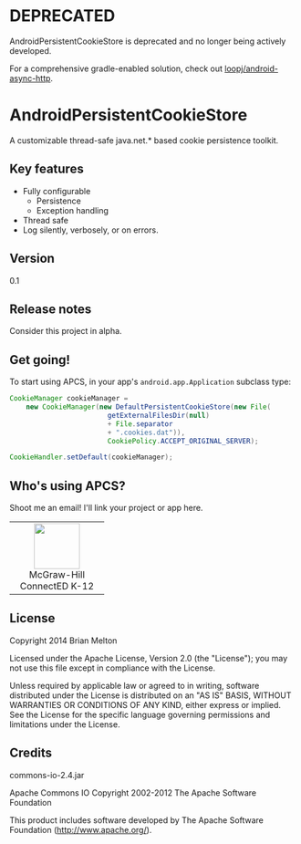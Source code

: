 # DEPRECATED

AndroidPersistentCookieStore is deprecated and no longer being actively developed.

For a comprehensive gradle-enabled solution, check out [loopj/android-async-http](https://github.com/loopj/android-async-http).

AndroidPersistentCookieStore
=========

A customizable thread-safe java.net.* based cookie persistence toolkit.

Key features
--
  - Fully configurable
    * Persistence
    * Exception handling
  - Thread safe
  - Log silently, verbosely, or on errors.

Version
--
0.1

Release notes
--
Consider this project in alpha. 

Get going!
--
To start using APCS, in your app's ```android.app.Application``` subclass type:
```java
CookieManager cookieManager = 
    new CookieManager(new DefaultPersistentCookieStore(new File(
                        getExternalFilesDir(null)
                        + File.separator
                        + ".cookies.dat")),
                        CookiePolicy.ACCEPT_ORIGINAL_SERVER);

CookieHandler.setDefault(cookieManager);
```

Who's using APCS?
--
Shoot me an email! I'll link your project or app here.

<table>
    <tr>
        <td width="150" align="center">
            <a title="McGraw-Hill ConnectED K-12" href="https://play.google.com/store/apps/details?id=com.mheducation.cedmobile&hl=en" rel="nofollow"><img src="http://i.imgur.com/o0qKBK4.png" width="80" height="80"></a>
            <br>
            McGraw-Hill ConnectED K-12
        </td>
    </tr>
</table>

License
--
   Copyright 2014 Brian Melton

   Licensed under the Apache License, Version 2.0 (the "License");
   you may not use this file except in compliance with the License.

   Unless required by applicable law or agreed to in writing, software
   distributed under the License is distributed on an "AS IS" BASIS,
   WITHOUT WARRANTIES OR CONDITIONS OF ANY KIND, either express or implied.
   See the License for the specific language governing permissions and
   limitations under the License.

Credits
--
commons-io-2.4.jar

Apache Commons IO
Copyright 2002-2012 The Apache Software Foundation

This product includes software developed by 
The Apache Software Foundation (http://www.apache.org/).
